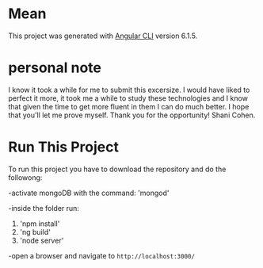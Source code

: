 # Mean

This project was generated with [Angular CLI](https://github.com/angular/angular-cli) version 6.1.5.

# personal note

I know it took a while for me to submit this excersize. I would have liked to perfect it more, it took me a while to study these technologies and I know that given the time to get more fluent in them I can do much better.
I hope that you'll let me prove myself.
Thank you for the opportunity!
Shani Cohen.

# Run This Project

To run this project you have to download the repository and do the followong:

-activate mongoDB with the command: 'mongod'

-inside the folder run:
1. 'npm install'
2. 'ng build'
3. 'node server'

-open a browser and navigate to `http://localhost:3000/`
